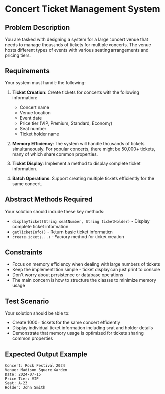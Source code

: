 # Concert Ticket Management System

## Problem Description

You are tasked with designing a system for a large concert venue that needs to manage thousands of tickets for multiple concerts. The venue hosts different types of events with various seating arrangements and pricing tiers.

## Requirements

Your system must handle the following:

1. **Ticket Creation**: Create tickets for concerts with the following information:
   - Concert name
   - Venue location
   - Event date
   - Price tier (VIP, Premium, Standard, Economy)
   - Seat number
   - Ticket holder name

2. **Memory Efficiency**: The system will handle thousands of tickets simultaneously. For popular concerts, there might be 50,000+ tickets, many of which share common properties.

3. **Ticket Display**: Implement a method to display complete ticket information.

4. **Batch Operations**: Support creating multiple tickets efficiently for the same concert.

## Abstract Methods Required

Your solution should include these key methods:
- `displayTicket(String seatNumber, String ticketHolder)` - Display complete ticket information
- `getTicketInfo()` - Return basic ticket information
- `createTicket(...)` - Factory method for ticket creation

## Constraints

- Focus on memory efficiency when dealing with large numbers of tickets
- Keep the implementation simple - ticket display can just print to console
- Don't worry about persistence or database operations
- The main concern is how to structure the classes to minimize memory usage

## Test Scenario

Your solution should be able to:
- Create 1000+ tickets for the same concert efficiently
- Display individual ticket information including seat and holder details
- Demonstrate that memory usage is optimized for tickets sharing common properties

## Expected Output Example

```
Concert: Rock Festival 2024
Venue: Madison Square Garden
Date: 2024-07-15
Price Tier: VIP
Seat: A-23
Holder: John Smith
